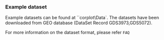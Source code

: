 ### Example dataset

Example datasets can be found at ``corplot\Data\`. The datasets have been downloaded from GEO database (DataSet Record GDS3973,GDS5072).

For more information on the dataset format, please refer `FAQ`
